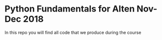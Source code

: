 # Python Fundamentals for Alten Nov-Dec 2018
In this repo you will find all code that we produce during the course

